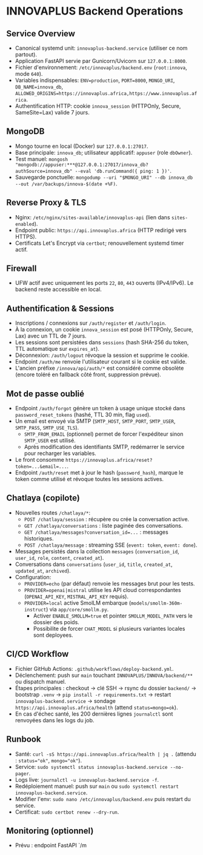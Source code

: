 INNOVAPLUS Backend Operations
=============================

Service Overview
----------------
- Canonical systemd unit: `innovaplus-backend.service` (utiliser ce nom partout).
- Application FastAPI servie par Gunicorn/Uvicorn sur `127.0.0.1:8000`.
- Fichier d'environnement: `/etc/innovaplus/backend.env` (`root:innova`, mode `640`).
- Variables indispensables: `ENV=production`, `PORT=8000`, `MONGO_URI`, `DB_NAME=innova_db`,
  `ALLOWED_ORIGINS=https://innovaplus.africa,https://www.innovaplus.africa`.
- Authentification HTTP: cookie `innova_session` (HTTPOnly, Secure, SameSite=Lax) valide 7 jours.

MongoDB
-------
- Mongo tourne en local (Docker) sur `127.0.0.1:27017`.
- Base principale: `innova_db`; utilisateur applicatif: `appuser` (role `dbOwner`).
- Test manuel: `mongosh "mongodb://appuser:***@127.0.0.1:27017/innova_db?authSource=innova_db" --eval 'db.runCommand({ ping: 1 })'`.
- Sauvegarde ponctuelle: `mongodump --uri "$MONGO_URI" --db innova_db --out /var/backups/innova-$(date +%F)`.

Reverse Proxy & TLS
-------------------
- Nginx: `/etc/nginx/sites-available/innovaplus-api` (lien dans `sites-enabled`).
- Endpoint public: `https://api.innovaplus.africa` (HTTP redirigé vers HTTPS).
- Certificats Let's Encrypt via `certbot`; renouvellement systemd timer actif.

Firewall
--------
- UFW actif avec uniquement les ports `22`, `80`, `443` ouverts (IPv4/IPv6). Le backend reste accessible en local.

Authentification & Sessions
---------------------------
- Inscriptions / connexions sur `/auth/register` et `/auth/login`.
- À la connexion, un cookie `innova_session` est posé (HTTPOnly, Secure, Lax) avec un TTL de 7 jours.
- Les sessions sont persistées dans `sessions` (hash SHA-256 du token, TTL automatique sur `expires_at`).
- Déconnexion: `/auth/logout` révoque la session et supprime le cookie.
- Endpoint `/auth/me` renvoie l'utilisateur courant si le cookie est valide.
- L'ancien préfixe `/innova/api/auth/*` est considéré comme obsolète (encore toléré en fallback côté front, suppression prévue).

Mot de passe oublié
-------------------
- Endpoint `/auth/forgot` génère un token à usage unique stocké dans `password_reset_tokens`
  (hashé, TTL 30 min, flag `used`).
- Un email est envoyé via SMTP (`SMTP_HOST`, `SMTP_PORT`, `SMTP_USER`, `SMTP_PASS`, `SMTP_USE_TLS`).
  - `SMTP_FROM_EMAIL` (optionnel) permet de forcer l'expéditeur sinon `SMTP_USER` est utilisé.
  - Après modification des identifiants SMTP, redémarrer le service pour recharger les variables.
- Le front consomme `https://innovaplus.africa/reset?token=...&email=...`.
- Endpoint `/auth/reset` met à jour le hash (`password_hash`), marque le token comme utilisé et révoque toutes les sessions actives.

Chatlaya (copilote)
-------------------
- Nouvelles routes `/chatlaya/*`:
  - `POST /chatlaya/session` : récupère ou crée la conversation active.
  - `GET /chatlaya/conversations` : liste paginée des conversations.
  - `GET /chatlaya/messages?conversation_id=...` : messages historiques.
  - `POST /chatlaya/message` : streaming SSE (`event: token`, `event: done`).
- Messages persistés dans la collection `messages` (`conversation_id`, `user_id`, `role`, `content`, `created_at`).
- Conversations dans `conversations` (`user_id`, `title`, `created_at`, `updated_at`, `archived`).
- Configuration:
  - `PROVIDER=echo` (par défaut) renvoie les messages brut pour les tests.
  - `PROVIDER=openai|mistral` utilise les API cloud correspondantes (`OPENAI_API_KEY`, `MISTRAL_API_KEY` requis).
  - `PROVIDER=local` active SmolLM embarque (`models/smollm-360m-instruct`) via `app/core/smollm.py`.
    - Activer `ENABLE_SMOLLM=true` et pointer `SMOLLM_MODEL_PATH` vers le dossier des poids.
    - Possibilite de forcer `CHAT_MODEL` si plusieurs variantes locales sont deployees.

CI/CD Workflow
--------------
- Fichier GitHub Actions: `.github/workflows/deploy-backend.yml`.
- Déclenchement: push sur `main` touchant `INNOVAPLUS/INNOVA/backend/**` ou dispatch manuel.
- Étapes principales : checkout → clé SSH → rsync du dossier `backend/` → bootstrap `.venv` → `pip install -r requirements.txt`
  → restart `innovaplus-backend.service` → sondage `https://api.innovaplus.africa/health` (attend `status=mongo=ok`).
- En cas d'échec santé, les 200 dernières lignes `journalctl` sont renvoyées dans les logs du job.

Runbook
-------
- Santé: `curl -sS https://api.innovaplus.africa/health | jq .` (attendu : `status="ok"`, `mongo="ok"`).
- Service: `sudo systemctl status innovaplus-backend.service --no-pager`.
- Logs live: `journalctl -u innovaplus-backend.service -f`.
- Redéploiement manuel: push sur `main` ou `sudo systemctl restart innovaplus-backend.service`.
- Modifier l'env: `sudo nano /etc/innovaplus/backend.env` puis restart du service.
- Certificat: `sudo certbot renew --dry-run`.

Monitoring (optionnel)
----------------------
- Prévu : endpoint FastAPI `/m
